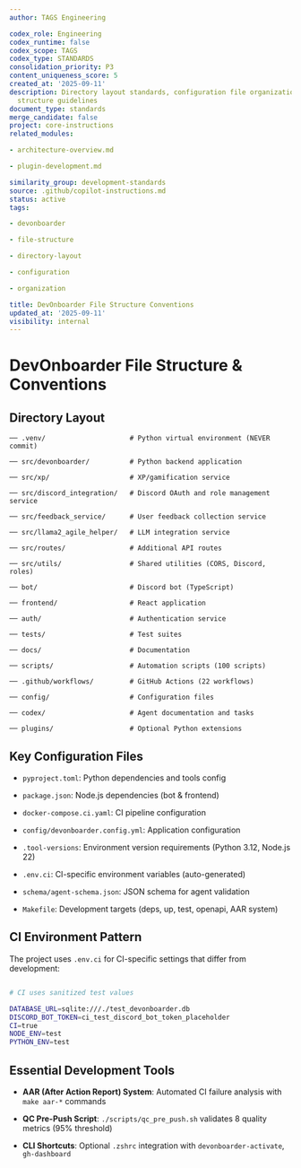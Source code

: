 ```yaml
---
author: TAGS Engineering

codex_role: Engineering
codex_runtime: false
codex_scope: TAGS
codex_type: STANDARDS
consolidation_priority: P3
content_uniqueness_score: 5
created_at: '2025-09-11'
description: Directory layout standards, configuration file organization, and project
  structure guidelines
document_type: standards
merge_candidate: false
project: core-instructions
related_modules:

- architecture-overview.md

- plugin-development.md

similarity_group: development-standards
source: .github/copilot-instructions.md
status: active
tags:

- devonboarder

- file-structure

- directory-layout

- configuration

- organization

title: DevOnboarder File Structure Conventions
updated_at: '2025-09-11'
visibility: internal
---
```


# DevOnboarder File Structure & Conventions

## Directory Layout

```text
── .venv/                     # Python virtual environment (NEVER commit)

── src/devonboarder/          # Python backend application

── src/xp/                    # XP/gamification service

── src/discord_integration/   # Discord OAuth and role management service

── src/feedback_service/      # User feedback collection service

── src/llama2_agile_helper/   # LLM integration service

── src/routes/                # Additional API routes

── src/utils/                 # Shared utilities (CORS, Discord, roles)

── bot/                       # Discord bot (TypeScript)

── frontend/                  # React application

── auth/                      # Authentication service

── tests/                     # Test suites

── docs/                      # Documentation

── scripts/                   # Automation scripts (100 scripts)

── .github/workflows/         # GitHub Actions (22 workflows)

── config/                    # Configuration files

── codex/                     # Agent documentation and tasks

── plugins/                   # Optional Python extensions

```

## Key Configuration Files

- `pyproject.toml`: Python dependencies and tools config

- `package.json`: Node.js dependencies (bot & frontend)

- `docker-compose.ci.yaml`: CI pipeline configuration

- `config/devonboarder.config.yml`: Application configuration

- `.tool-versions`: Environment version requirements (Python 3.12, Node.js 22)

- `.env.ci`: CI-specific environment variables (auto-generated)

- `schema/agent-schema.json`: JSON schema for agent validation

- `Makefile`: Development targets (deps, up, test, openapi, AAR system)

## CI Environment Pattern

The project uses `.env.ci` for CI-specific settings that differ from development:

```bash

# CI uses sanitized test values

DATABASE_URL=sqlite:///./test_devonboarder.db
DISCORD_BOT_TOKEN=ci_test_discord_bot_token_placeholder
CI=true
NODE_ENV=test
PYTHON_ENV=test

```

## Essential Development Tools

- **AAR (After Action Report) System**: Automated CI failure analysis with `make aar-*` commands

- **QC Pre-Push Script**: `./scripts/qc_pre_push.sh` validates 8 quality metrics (95% threshold)

- **CLI Shortcuts**: Optional `.zshrc` integration with `devonboarder-activate`, `gh-dashboard`
